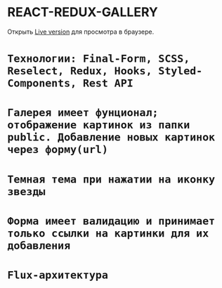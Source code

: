 # REACT-REDUX-GALLERY

Открыть [Live version](https://react-redux-gallery-git-master.saint-fons.vercel.app/) для просмотра в браузере.


# `Технологии: Final-Form, SCSS, Reselect, Redux, Hooks, Styled-Components, Rest API`
# `Галерея имеет фунционал; отображение картинок из папки public. Добавление новых картинок через форму(url)`
# `Темная тема при нажатии на иконку звезды`
# `Форма имеет валидацию и принимает только ссылки на картинки для их добавления`
# `Flux-архитектура`